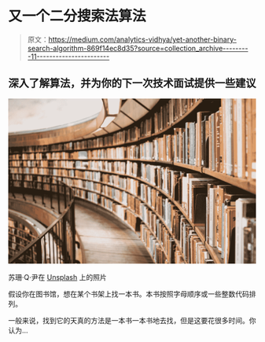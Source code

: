 # 又一个二分搜索法算法

> 原文：<https://medium.com/analytics-vidhya/yet-another-binary-search-algorithm-869f14ec8d35?source=collection_archive---------11----------------------->

## 深入了解算法，并为你的下一次技术面试提供一些建议

![](img/116c8a05a2c89c9c34180a349cd7cff1.png)

苏珊·Q·尹在 [Unsplash](https://unsplash.com?utm_source=medium&utm_medium=referral) 上的照片

假设你在图书馆，想在某个书架上找一本书。本书按照字母顺序或一些整数代码排列。

一般来说，找到它的天真的方法是一本书一本书地去找，但是这要花很多时间。你认为…
